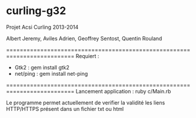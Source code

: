 curling-g32
==========================================================================
Projet Acsi Curling 2013-2014

Albert Jeremy, Aviles Adrien, Geoffrey Sentost, Quentin Rouland

==========================================================================
Requiert :
* Gtk2 : gem install gtk2
* net/ping : gem install net-ping

==========================================================================
Lancement application :
ruby c/Main.rb

Le programme permet actuellement de verifier la validité les liens 
HTTP/HTTPS présent dans un fichier txt ou html
